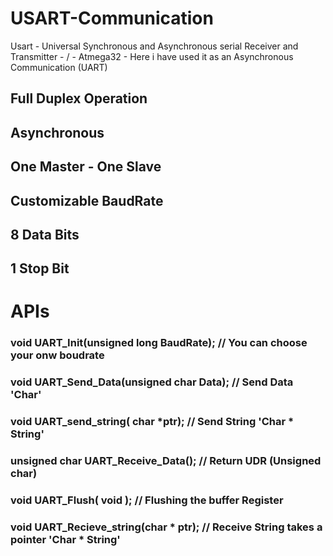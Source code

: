 # USART-Communication
Usart - Universal Synchronous and Asynchronous serial Receiver and Transmitter - / - Atmega32 -
Here i have used it as an Asynchronous Communication (UART)

## Full Duplex Operation
## Asynchronous
## One Master - One Slave 
## Customizable BaudRate
## 8 Data Bits 
## 1 Stop Bit

# APIs 

### void UART_Init(unsigned long BaudRate); // You can choose your onw boudrate

### void UART_Send_Data(unsigned char Data); // Send Data 'Char'
### void UART_send_string( char *ptr); // Send String 'Char * String'
### unsigned char UART_Receive_Data(); // Return UDR (Unsigned char)
### void UART_Flush( void ); // Flushing the buffer Register
### void  UART_Recieve_string(char * ptr); // Receive String takes a pointer 'Char * String'
